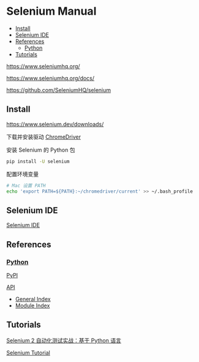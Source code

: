 <!-- omit in toc -->
# Selenium Manual

- [Install](#install)
- [Selenium IDE](#selenium-ide)
- [References](#references)
  - [Python](#python)
- [Tutorials](#tutorials)

<https://www.seleniumhq.org/>

<https://www.seleniumhq.org/docs/>

<https://github.com/SeleniumHQ/selenium>

## Install

<https://www.selenium.dev/downloads/>

下载并安装驱动 [ChromeDriver](https://sites.google.com/a/chromium.org/chromedriver/)

安装 Selenium 的 Python 包

```bash
pip install -U selenium
```

配置环境变量

```bash
# Mac 设置 PATH
echo 'export PATH=${PATH}:~/chromedriver/current' >> ~/.bash_profile
```

## Selenium IDE

[Selenium IDE](selenium-ide.md)

## References

### [Python](http://seleniumhq.github.io/selenium/docs/api/py/index.html)

[PyPI](https://pypi.org/project/selenium/)

[API](https://seleniumhq.github.io/selenium/docs/api/py/api.html)

- [General Index](https://seleniumhq.github.io/selenium/docs/api/py/genindex.html)
- [Module Index](https://seleniumhq.github.io/selenium/docs/api/py/py-modindex.html)

<!-- #selenium-tutorial -->
## Tutorials

[Selenium 2 自动化测试实战：基于 Python 语言](/tutorials/selenium/selenium2-python/README.md)

[Selenium Tutorial](/tutorials/selenium/selenium-tutorial/README.md)
